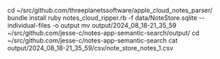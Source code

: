 cd ~/src/github.com/threeplanetssoftware/apple_cloud_notes_parser/
bundle install
ruby notes_cloud_ripper.rb -f data/NoteStore.sqlite --individual-files -o output
mv output/2024_08_18-21_35_59 ~/src/github.com/jesse-c/notes-app-semantic-search/output/
cd ~/src/github.com/jesse-c/notes-app-semantic-search
cat output/2024_08_18-21_35_59/csv/note_store_notes_1.csv
